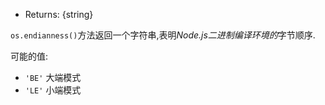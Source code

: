 <!-- YAML
added: v0.9.4
-->

* Returns: {string}

`os.endianness()`方法返回一个字符串,表明*Node.js二进制编译环境的*字节顺序.

可能的值:

* `'BE'` 大端模式
* `'LE'` 小端模式

